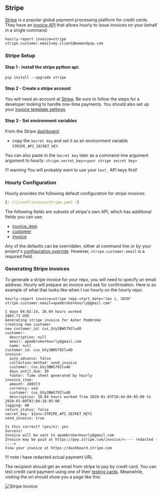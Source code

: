 
## Stripe

[Stripe](https://stripe.com/) is a popular global payment processing platform for credit cards. They have an [invoice API](https://stripe.com/docs/billing/invoices/sending) that allows hourly to issue invoices on your behalf in a single command:

`hourly-report invoice=stripe stripe.customer.email=my.client@momandpop.com`

### Stripe Setup

#### Step 1 - install the stripe python api:

`pip install --upgrade stripe`


#### Step 2 - Create a stripe account

You will need an account at [Stripe](https://stripe.com/). Be sure to follow the steps for a developer looking to handle one-time payments. You should also set up your [invoice template settings](https://dashboard.stripe.com/account/billing/invoice).

#### Step 3 - Set environment variables

From the Stripe [dashboard](https://dashboard.stripe.com/apikeys):

* copy the `Secret key` and set it as an environment variable `STRIPE_API_SECRET_KEY`

You can also paste in the `Secret key` later as a command-line argument argument to hourly: `stripe.secret_key=<your stripe secret key>`

!!! warning
    You will probably want to use your `test_` API keys first!

### Hourly Configuration

Hourly provides the following default configuration for stripe invoices:

```yaml
{! cli/conf/invoice/stripe.yaml !}
```

The following fields are subsets of stripe's own API, which has additional fields you can use:

* [invoice_item](https://stripe.com/docs/api/invoices/line_item)
* [customer](https://stripe.com/docs/api/customers/create)
* [invoice](https://stripe.com/docs/api/invoices/create) 

Any of the defaults can be overridden, either at command line or by your project's [configuration override](index.md#configuration).
However, `stripe.customer.email` is a required field.

### Generating Stripe invoices


To generate a stripe invoice for your repo, you will need to specify an email address. Hourly will prepare an invoice and ask for confirmation.
Here is an example of what that looks like when I run hourly on the hourly repo:

`hourly-report invoice=stripe repo.start_date="Jan 1, 2020" stripe.customer.email=apembroke+hourly@gmail.com"`

```console
1 days 04:02:14, 28.04 hours worked
2803.72 USD
Generating stripe invoice for Asher Pembroke
creating new customer
new customer_id: cus_GVy3BWS792lu4D
customer:
  description: null
  email: apembroke+hourly@gmail.com
  name: null
customer_id: cus_GVy3BWS792lu4D
invoice:
  auto_advance: false
  collection_method: send_invoice
  customer: cus_GVy3BWS792lu4D
  days_until_due: 30
  footer: Time sheet generated by hourly
invoice_item:
  amount: 280373
  currency: usd
  customer: cus_GVy3BWS792lu4D
  description: 28.04 hours worked from 2020-01-03T18:44:04-05:00 to 2020-01-09T02:04:18-05:00
logging: 40
return_status: false
secret_key: ${env:STRIPE_API_SECRET_KEY}
send_invoice: true

Is this correct? (yes/n): yes
Success!
Invoice will be sent to apembroke+hourly@gmail.com
Invoice may be paid at https://pay.stripe.com/invoice/<---- redacted ----->
View your invoice at https://dashboard.stripe.com
```
!!! note
    I have redacted actual payment URL 

The recipient should get an email from stripe to pay by credit card. 
You can test credit card payment using one of their [testing cards](https://stripe.com/docs/testing#cards).
Meanwhile, visiting the url should show you a page like this:

![Stripe Invoice](https://github.com/asherp/hourly/raw/master/docs/invoice_stripe.PNG "Stripe Invoice")





